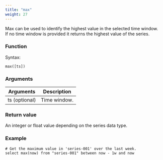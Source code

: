 ```yaml
---
title: "max"
weight: 27
---
```


Max can be used to identify the highest value in the selected time window. If no time window is provided it returns the highest value of the series.

### Function

Syntax:

    max([ts])

### Arguments

 Arguments   | Description
 ----------- | -----------
ts (optional) | Time window.

### Return value

An integer or float value depending on the series data type.

### Example

    # Get the maximum value in 'series-001' over the last week.
    select max(now) from "series-001" between now - 1w and now
